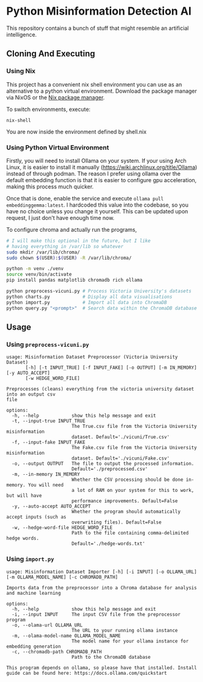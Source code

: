 # Python Misinformation Detection AI

This repository contains a bunch of stuff that might resemble an artificial intelligence. 

## Cloning And Executing

### Using Nix

This project has a convenient nix shell environment you can use as an alternative to a python virtual environment. Download the package manager via NixOS or the [Nix package manager](https://nixos.org/download/). 

To switch environments, execute:

```
nix-shell
```

You are now inside the environment defined by shell.nix

### Using Python Virtual Environment

Firstly, you will need to install Ollama on your system. If your using Arch Linux, it is easier to install it manually (https://wiki.archlinux.org/title/Ollama) instead of through podman. The reason I prefer using ollama over the default embedding function is that it is easier to configure gpu acceleration, making this process much quicker.

Once that is done, enable the service and execute `ollama pull embeddinggemma:latest`. I hardcoded this value into the codebase, so you have no choice unless you change it yourself. This can be updated upon request, I just don't have enough time now.

To configure chroma and actually run the programs,

```sh
# I will make this optional in the future, but I like
# having everything in /var/lib so whatever
sudo mkdir /var/lib/chroma/
sudo chown $(USER):$(USER) -R /var/lib/chroma/

python -m venv ./venv
source venv/bin/activate
pip install pandas matplotlib chromadb rich ollama

python preprocess-vicuni.py # Process Victoria University's datasets
python charts.py            # Display all data visualisations 
python import.py            # Import all data into ChromaDB
python query.py "<prompt>"  # Search data within the ChromaDB database
```

## Usage 

### Using `preprocess-vicuni.py`

```
usage: Misinformation Dataset Preprocessor (Victoria University Dataset)
       [-h] [-t INPUT_TRUE] [-f INPUT_FAKE] [-o OUTPUT] [-m IN_MEMORY] [-y AUTO_ACCEPT]
       [-w HEDGE_WORD_FILE]

Preprocesses (cleans) everything from the victoria university dataset into an output csv
file

options:
  -h, --help            show this help message and exit
  -t, --input-true INPUT_TRUE
                        The True.csv file from the Victoria University misinformation
                        dataset. Default='./vicuni/True.csv'
  -f, --input-fake INPUT_FAKE
                        The Fake.csv file from the Victoria University misinformation
                        dataset. Default='./vicuni/Fake.csv'
  -o, --output OUTPUT   The file to output the processed information.
                        Default='./preprocessed.csv'
  -m, --in-memory IN_MEMORY
                        Whether the CSV processing should be done in-memory. You will need
                        a lot of RAM on your system for this to work, but will have
                        performance improvements. Default=False
  -y, --auto-accept AUTO_ACCEPT
                        Whether the program should automatically accept inputs (such as
                        overwriting files). Default=False
  -w, --hedge-word-file HEDGE_WORD_FILE
                        Path to the file containing comma-delimited hedge words.
                        Default='./hedge-words.txt'
```

### Using `import.py`

```
usage: Misinformation Dataset Importer [-h] [-i INPUT] [-o OLLAMA_URL] [-m OLLAMA_MODEL_NAME] [-c CHROMADB_PATH]

Imports data from the preprocessor into a Chroma database for analysis and machine learning

options:
  -h, --help            show this help message and exit
  -i, --input INPUT     The input CSV file from the preprocessor program
  -o, --olama-url OLLAMA_URL
                        The URL to your running ollama instance
  -m, --olama-model-name OLLAMA_MODEL_NAME
                        The model name for your ollama instance for embedding generation
  -c, --chromadb-path CHROMADB_PATH
                        Path to the ChromaDB database

This program depends on ollama, so please have that installed. Install guide can be found here: https://docs.ollama.com/quickstart
```
